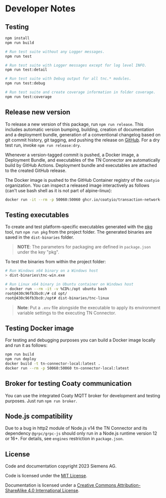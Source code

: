 # Developer Notes

## Testing

```sh
npm install
npm run build

# Run test suite without any Logger messages.
npm run test

# Run test suite with Logger messages except for log level INFO.
npm run test:detail

# Run test suite with Debug output for all tnc.* modules.
npm run test:debug

# Run test suite and create coverage information in folder coverage.
npm run test:coverage
```

## Release new version

To release a new version of this package, run `npm run release`. This includes
automatic version bumping, building, creation of documentation and a deployment
bundle, generation of a conventional changelog based on git commit history, git
tagging, and pushing the release on
[GitHub](https://github.com/coatyio/transaction-network-connector). For a dry
test run, invoke `npm run release:dry`.

Whenever a version-tagged commit is pushed, a Docker image, a Deployment Bundle,
and executables of the TN Connector are automatically build by GitHub Actions.
Deployment bundle and executables are attached to the created GitHub release.

The Docker image is pushed to the GitHub Container registry of the `coatyio`
organization. You can inspect a released image interactively as follows (can't
use bash shell as it is not part of alpine-linux):

```sh
docker run -it --rm -p 50060:50060 ghcr.io/coatyio/transaction-network-connector:<release-version> ash 
```

## Testing executables

To create and test platform-specific executables generated with the
[pkg](https://github.com/vercel/pkg) tool, run `npm run pkg` from the project
folder. The generated binaries are saved in the `dist-binaries` folder.

> **NOTE**: The parameters for packaging are defined in `package.json` under the
> key "pkg".

To test the binaries from within the project folder:

```sh
# Run Windows x64 binary on a Windows host
> dist-binaries\tnc-win.exe

# Run Linux x64 binary in Ubuntu container on Windows host
> docker run --rm -it -v %CD%:/opt ubuntu bash
root@430c96fb3bc0:/# cd opt/
root@430c96fb3bc0:/opt# dist-binaries/tnc-linux
```

> **Note**: Put a `.env` file alongside the executable to apply its environment
> variable settings to the executing TN Connector.

## Testing Docker image

For testing and debugging purposes you can build a Docker image locally and run
it as follows:

```sh
npm run build
npm run deploy
docker build -t tn-connector-local:latest .
docker run --rm -p 50060:50060 tn-connector-local:latest
```

## Broker for testing Coaty communication

You can use the integrated Coaty MQTT broker for development and testing
purposes. Just run `npm run broker`.

## Node.js compatibility

Due to a bug in http2 module of Node.js v14 the TN Connector and its dependency
`@grpc/grpc-js` should only run in a Node.js runtime version 12 or 16+. For
details, see `engines` restriction in `package.json`.

## License

Code and documentation copyright 2023 Siemens AG.

Code is licensed under the [MIT License](https://opensource.org/licenses/MIT).

Documentation is licensed under a
[Creative Commons Attribution-ShareAlike 4.0 International License](http://creativecommons.org/licenses/by-sa/4.0/).
